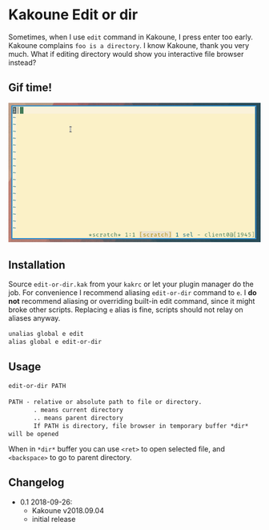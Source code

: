 # Kakoune Edit or dir

Sometimes, when I use `edit` command in Kakoune, I press enter too
early. Kakoune complains `foo is a directory`. I know Kakoune, thank you
very much. What if editing directory would show you interactive file browser
instead?

## Gif time!

![gif](edit-or-dir.gif)

## Installation

Source `edit-or-dir.kak` from your `kakrc` or let your plugin manager do
the job. For convenience I recommend aliasing `edit-or-dir` command to `e`.
I **do not** recommend aliasing or overriding built-in edit command, since
it might broke other scripts. Replacing `e` alias is fine, scripts should
not relay on aliases anyway.

```
unalias global e edit
alias global e edit-or-dir
```

## Usage

```
edit-or-dir PATH

PATH - relative or absolute path to file or directory.
       . means current directory
       .. means parent directory
       If PATH is directory, file browser in temporary buffer *dir* will be opened
```

When in `*dir*` buffer you can use `<ret>` to open selected file, and
`<backspace>` to go to parent directory.

## Changelog

- 0.1 2018-09-26:
    - Kakoune v2018.09.04
    - initial release

